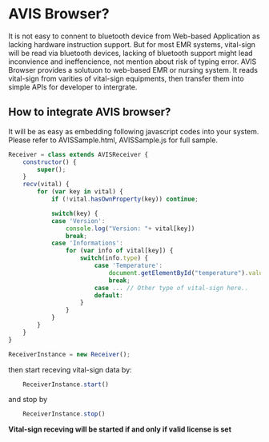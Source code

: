 # AVIS Browser?
It is not easy to connent to bluetooth device from Web-based Application as lacking hardware instruction support.
But for most EMR systems, vital-sign will be read via bluetooth devices, lacking of bluetooth support might lead inconvience and ineffencience, not mention about risk of typing error.
AVIS Browser provides a solutuon to web-based EMR or nursing system. It reads vital-sign from varities of vital-sign equipments, then transfer them into simple APIs for developer to intergrate.

## How to integrate AVIS browser?
It will be as easy as embedding following javascript codes into your system.
Please refer to AVISSample.html, AVISSample.js for full sample.
```JavaScript
Receiver = class extends AVISReceiver {
    constructor() {
        super();
    }
    recv(vital) {
        for (var key in vital) {
            if (!vital.hasOwnProperty(key)) continue;

            switch(key) {
            case 'Version':
                console.log("Version: "+ vital[key])
                break;
            case 'Informations':
                for (var info of vital[key]) {
                    switch(info.type) {
                        case 'Temperature':
                            document.getElementById("temperature").value = info.body;
                            break;
                        case ... // Other type of vital-sign here..
                        default:
                    }
                }
            }
        }
    }
}

ReceiverInstance = new Receiver();
```
then start receving vital-sign data by:
```JavaScript
    ReceiverInstance.start()
```
and stop by
```JavaScript
    ReceiverInstance.stop()
```
**Vital-sign receving will be started if and only if valid license is set**
